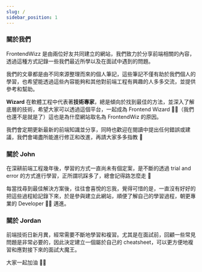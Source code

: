 ```yaml
---
slug: /
sidebar_position: 1
---
```


### 關於我們

FrontendWizz 是由兩位好友共同建立的網站，我們致力於分享前端相關的內容，透過這種方式記錄一些我們最近所學以及在面試中遇到的問題。

我們的文章都是由不同來源整理而來的個人筆記，這些筆記不僅有助於我們個人的學習，也希望能透過這些內容能夠和其他對前端工程有興趣的人多多交流，並提供參考和幫助。

**Wizard** 在軟體工程中代表著**技術專家**，總是傾向於找到最佳的方法，並深入了解底層的技術，希望大家可以透過這個平台，一起成為 Frontend Wizard 🧙‍♂️（我們也還不是就是了）這也是為什麼網站取名為 FrontendWiz 的原因。

我們會定期更新最新的前端知識並分享，同時也歡迎在閱讀中提出任何錯誤或建議，我們會竭盡所能進行修正和改進，再請大家多多指教 🫡

### 關於 John

在深耕前端工程幾年後，學習的方式一直尚未有個定案，是不斷的透過 trial and error 的方式進行學習，正所謂坑踩多了，總會記得路怎麼走 🫣

每當找尋到最佳解決方案後，往往會喜悅的忘我，覺得可惜的是，一直沒有好好的把這些過程給記錄下來，於是參與建立此網站，順便了解自己的學習過程，朝更專業的 Developer 👨‍🚀 邁進。

### 關於 Jordan

前端技術日新月異，經常需要不斷地學習和複習。尤其是在面試前，回顧一些常見問題是非常必要的，因此決定建立一個屬於自己的 cheatsheet，可以更方便地複習和應對接下來的面試大魔王。

大家一起加油 🙋🏻
